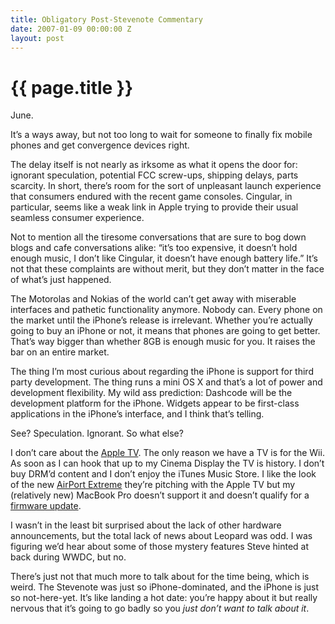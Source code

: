 ```yaml
---
title: Obligatory Post-Stevenote Commentary
date: 2007-01-09 00:00:00 Z
layout: post
---
```


{{ page.title }}
================

June.

It’s a ways away, but not too long to wait for someone to finally fix mobile phones and get convergence devices right.

The delay itself is not nearly as irksome as what it opens the door for: ignorant speculation, potential FCC screw-ups, shipping delays, parts scarcity. In short, there’s room for the sort of unpleasant launch experience that consumers endured with the recent game consoles. Cingular, in particular, seems like a weak link in Apple trying to provide their usual seamless consumer experience.

Not to mention all the tiresome conversations that are sure to bog down blogs and cafe conversations alike: “it’s too expensive, it doesn’t hold enough music, I don’t like Cingular, it doesn’t have enough battery life.” It’s not that these complaints are without merit, but they don’t matter in the face of what’s just happened.

The Motorolas and Nokias of the world can’t get away with miserable interfaces and pathetic functionality anymore. Nobody can. Every phone on the market until the iPhone’s release is irrelevant. Whether you’re actually going to buy an iPhone or not, it means that phones are going to get better. That’s way bigger than whether 8GB is enough music for you. It raises the bar on an entire market.

The thing I’m most curious about regarding the iPhone is support for third party development. The thing runs a mini OS X and that’s a lot of power and development flexibility. My wild ass prediction: Dashcode will be the development platform for the iPhone. Widgets appear to be first-class applications in the iPhone’s interface, and I think that’s telling.

See? Speculation. Ignorant. So what else?

I don’t care about the [Apple TV](http://www.apple.com/appletv/). The only reason we have a TV is for the Wii. As soon as I can hook that up to my Cinema Display the TV is history. I don’t buy DRM’d content and I don’t enjoy the iTunes Music Store. I like the look of the new [AirPort Extreme](http://www.apple.com/airportextreme/) they’re pitching with the Apple TV but my (relatively new) MacBook Pro doesn’t support it and doesn’t qualify for a [firmware update](http://www.tuaw.com/2007/01/09/update-your-wireless-to-802-11n/).

I wasn’t in the least bit surprised about the lack of other hardware announcements, but the total lack of news about Leopard was odd. I was figuring we’d hear about some of those mystery features Steve hinted at back during WWDC, but no.

There’s just not that much more to talk about for the time being, which is weird. The Stevenote was just so iPhone-dominated, and the iPhone is just so not-here-yet. It’s like landing a hot date: you’re happy about it but really nervous that it’s going to go badly so you *just don’t want to talk about it*.
